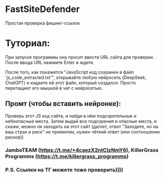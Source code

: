 # FastSiteDefender
Простая проверка фишинг-ссылок

# Туториал:

При запуске программы она просит ввести URL сайта для проверки. После ввода URL нажмите Enter и ждите.

После того, как покажется "JavaScript код сохранен в файл 'js_code_extracted.txt'", открывайте любую нейросеть (DeepSeek, ChatGPT) и кидаете ей этот файл, который создался. Просто перетащиет его мышкой в чат с нейросетью.

## Промт (чтобы вставить нейронке):

Проверь этот JS код сайта, и найди в нём подозрительные и небеопасные места. Затем выдай все подозрения и опасные места, и скажи, можно ли заходить на этот сайт (да/нет, ответ "Заходите, но на ваш страх и риск" не приемлем, нужен чёткий ответ (или соотношение рисков))

### JamboTEAM (https://t.me/+4caezX2ntCIzNmY6), KillerGrass Programms (https://t.me/killergrass_programms)

### P.S. Ссылки на ТГ можете тоже проверить))))
